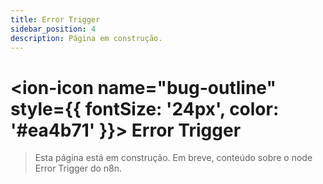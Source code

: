 ```yaml
---
title: Error Trigger
sidebar_position: 4
description: Página em construção.
---
```


# <ion-icon name="bug-outline" style={{ fontSize: '24px', color: '#ea4b71' }}></ion-icon> Error Trigger

> Esta página está em construção. Em breve, conteúdo sobre o node Error Trigger do n8n.
